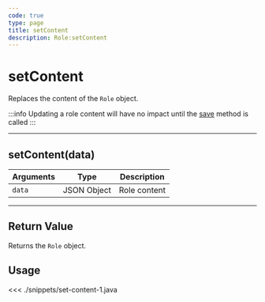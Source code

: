 ```yaml
---
code: true
type: page
title: setContent
description: Role:setContent
---
```


# setContent

Replaces the content of the `Role` object.

:::info
Updating a role content will have no impact until the [save](/sdk/android/3/core-classes/role/save/) method is called
:::

---

## setContent(data)

| Arguments | Type        | Description  |
| --------- | ----------- | ------------ |
| `data`    | JSON Object | Role content |

---

## Return Value

Returns the `Role` object.

## Usage

<<< ./snippets/set-content-1.java
